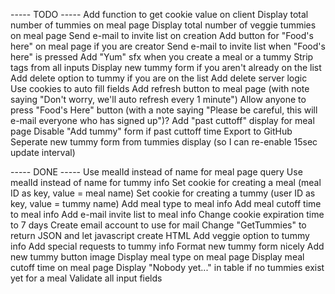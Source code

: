 ----- TODO -----
Add function to get cookie value on client
Display total number of tummies on meal page
Display total number of veggie tummies on meal page
Send e-mail to invite list on creation
Add button for "Food's here" on meal page if you are creator
Send e-mail to invite list when "Food's here" is pressed
Add "Yum" sfx when you create a meal or a tummy
Strip tags from all inputs
Display new tummy form if you aren't already on the list
Add delete option to tummy if you are on the list
Add delete server logic
Use cookies to auto fill fields
Add refresh button to meal page (with note saying "Don't worry, we'll auto refresh every 1 minute")
Allow anyone to press "Food's Here" button (with a note saying "Please be careful, this will e-mail everyone who has signed up")?
Add "past cuttoff" display for meal page
Disable "Add tummy" form if past cuttoff time
Export to GitHub
Seperate new tummy form from tummies display (so I can re-enable 15sec update interval)

----- DONE -----
Use mealId instead of name for meal page query
Use mealId instead of name for tummy info
Set cookie for creating a meal (meal ID as key, value = meal name)
Set cookie for creating a tummy (user ID as key, value = tummy name)
Add meal type to meal info
Add meal cutoff time to meal info
Add e-mail invite list to meal info
Change cookie expiration time to 7 days
Create email account to use for mail
Change "GetTummies" to return JSON and let javascript create HTML
Add veggie option to tummy info
Add special requests to tummy info
Format new tummy form nicely
Add new tummy button image
Display meal type on meal page
Display meal cutoff time on meal page
Display "Nobody yet..." in table if no tummies exist yet for a meal
Validate all input fields